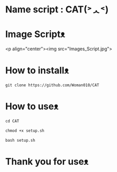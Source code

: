 # Name script : CAT(˃ᆺ˂)
# Image Scriptᴥ︎︎︎
<p align="center"><img src="Images_Script.jpg"></p>
# How to installᴥ︎︎︎
```
git clone https://github.com/Woman010/CAT
```
# How to useᴥ︎︎︎
```
cd CAT
```
```
chmod +x setup.sh
```
```
bash setup.sh
```
# Thank you for useᴥ︎︎︎
